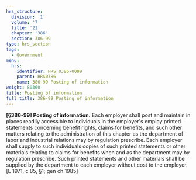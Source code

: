 ```yaml
---
hrs_structure:
  division: '1'
  volume: '7'
  title: '21'
  chapter: '386'
  section: 386-99
type: hrs_section
tags:
  - Government
menu:
  hrs:
    identifier: HRS_0386-0099
    parent: HRS0386
    name: 386-99 Posting of information
weight: 80360
title: Posting of information
full_title: 386-99 Posting of information
---
```

**[§386-99] Posting of information.** Each employer shall post and maintain in places readily accessible to individuals in the employer's employ printed statements concerning benefit rights, claims for benefits, and such other matters relating to the administration of this chapter as the department of labor and industrial relations may by regulation prescribe. Each employer shall supply to such individuals copies of such printed statements or other materials relating to claims for benefits when and as the department may by regulation prescribe. Such printed statements and other materials shall be supplied by the department to each employer without cost to the employer. [L 1971, c 85, §1; gen ch 1985]